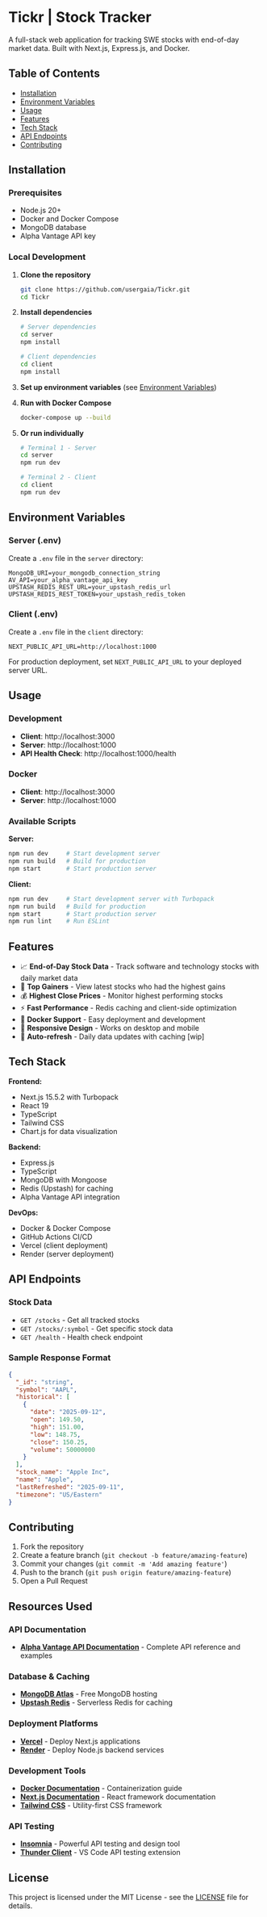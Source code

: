 # Tickr | Stock Tracker

A full-stack web application for tracking SWE stocks with end-of-day market data. Built with Next.js, Express.js, and Docker.

## Table of Contents
- [Installation](#installation)
- [Environment Variables](#environment-variables)
- [Usage](#usage)
- [Features](#features)
- [Tech Stack](#tech-stack)
- [API Endpoints](#api-endpoints)
- [Contributing](#contributing)

## Installation

### Prerequisites
- Node.js 20+
- Docker and Docker Compose
- MongoDB database
- Alpha Vantage API key

### Local Development

1. **Clone the repository**
   ```bash
   git clone https://github.com/usergaia/Tickr.git
   cd Tickr
   ```

2. **Install dependencies**
   ```bash
   # Server dependencies
   cd server
   npm install
   
   # Client dependencies
   cd client
   npm install
   ```

3. **Set up environment variables** (see [Environment Variables](#environment-variables))

4. **Run with Docker Compose**
   ```bash
   docker-compose up --build
   ```

5. **Or run individually**
   ```bash
   # Terminal 1 - Server
   cd server
   npm run dev
   
   # Terminal 2 - Client
   cd client
   npm run dev
   ```

## Environment Variables

### Server (.env)
Create a `.env` file in the `server` directory:

```env
MongoDB_URI=your_mongodb_connection_string
AV_API=your_alpha_vantage_api_key
UPSTASH_REDIS_REST_URL=your_upstash_redis_url
UPSTASH_REDIS_REST_TOKEN=your_upstash_redis_token
```

### Client (.env)
Create a `.env` file in the `client` directory:

```env
NEXT_PUBLIC_API_URL=http://localhost:1000
```

For production deployment, set `NEXT_PUBLIC_API_URL` to your deployed server URL.

## Usage

### Development
- **Client**: http://localhost:3000
- **Server**: http://localhost:1000
- **API Health Check**: http://localhost:1000/health

### Docker
- **Client**: http://localhost:3000
- **Server**: http://localhost:1000

### Available Scripts

**Server:**
```bash
npm run dev     # Start development server
npm run build   # Build for production
npm start       # Start production server
```

**Client:**
```bash
npm run dev     # Start development server with Turbopack
npm run build   # Build for production
npm start       # Start production server
npm run lint    # Run ESLint
```

## Features

- 📈 **End-of-Day Stock Data** - Track software and technology stocks with daily market data
- 🚀 **Top Gainers** - View latest stocks who had the highest gains
- 💰 **Highest Close Prices** - Monitor highest performing stocks
- ⚡ **Fast Performance** - Redis caching and client-side optimization
- 🐳 **Docker Support** - Easy deployment and development
- 📱 **Responsive Design** - Works on desktop and mobile
- 🔄 **Auto-refresh** - Daily data updates with caching [wip]

## Tech Stack

**Frontend:**
- Next.js 15.5.2 with Turbopack
- React 19
- TypeScript
- Tailwind CSS
- Chart.js for data visualization

**Backend:**
- Express.js
- TypeScript
- MongoDB with Mongoose
- Redis (Upstash) for caching
- Alpha Vantage API integration

**DevOps:**
- Docker & Docker Compose
- GitHub Actions CI/CD
- Vercel (client deployment)
- Render (server deployment)

## API Endpoints

### Stock Data
- `GET /stocks` - Get all tracked stocks
- `GET /stocks/:symbol` - Get specific stock data
- `GET /health` - Health check endpoint

### Sample Response Format
```json
{
  "_id": "string",
  "symbol": "AAPL",
  "historical": [
    {
      "date": "2025-09-12",
      "open": 149.50,
      "high": 151.00,
      "low": 148.75,
      "close": 150.25,
      "volume": 50000000
    }
  ],
  "stock_name": "Apple Inc",
  "name": "Apple",
  "lastRefreshed": "2025-09-11",
  "timezone": "US/Eastern"
}
```

## Contributing

1. Fork the repository
2. Create a feature branch (`git checkout -b feature/amazing-feature`)
3. Commit your changes (`git commit -m 'Add amazing feature'`)
4. Push to the branch (`git push origin feature/amazing-feature`)
5. Open a Pull Request

## Resources Used

### API Documentation
- **[Alpha Vantage API Documentation](https://www.alphavantage.co/documentation/)** - Complete API reference and examples

### Database & Caching
- **[MongoDB Atlas](https://www.mongodb.com/cloud/atlas)** - Free MongoDB hosting
- **[Upstash Redis](https://upstash.com/)** - Serverless Redis for caching

### Deployment Platforms
- **[Vercel](https://vercel.com/docs)** - Deploy Next.js applications
- **[Render](https://render.com/docs)** - Deploy Node.js backend services

### Development Tools
- **[Docker Documentation](https://docs.docker.com/)** - Containerization guide
- **[Next.js Documentation](https://nextjs.org/docs)** - React framework documentation
- **[Tailwind CSS](https://tailwindcss.com/docs)** - Utility-first CSS framework

### API Testing
- **[Insomnia](https://insomnia.rest/)** - Powerful API testing and design tool
- **[Thunder Client](https://www.thunderclient.com/)** - VS Code API testing extension

## License

This project is licensed under the MIT License - see the [LICENSE](LICENSE) file for details.
